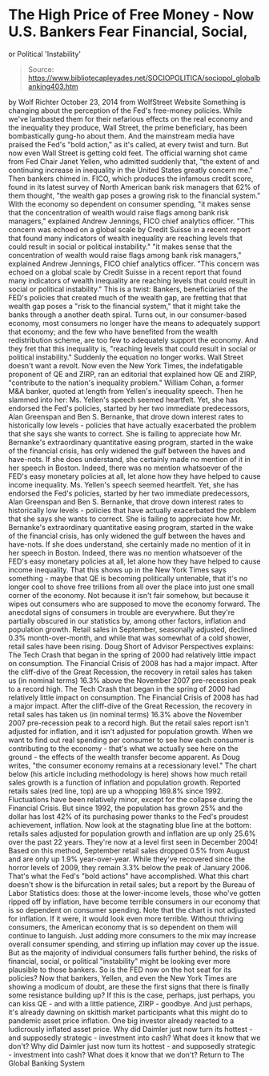# The High Price of Free Money - Now U.S. Bankers Fear Financial, Social, 
or Political 'Instability'

> Source: https://www.bibliotecapleyades.net/SOCIOPOLITICA/sociopol_globalbanking403.htm

by Wolf Richter October 23, 2014
from WolfStreet Website
Something is changing about the perception of the Fed's free-money policies.
While we've lambasted them for their nefarious effects on the real economy and the inequality they produce, Wall Street, the prime beneficiary, has been bombastically gung-ho about them.
And the mainstream media have praised the Fed's "bold action," as it's called, at every twist and turn. But now even Wall Street is getting cold feet.
The official warning shot came from Fed Chair Janet Yellen, who admitted suddenly that,
"the extent of and continuing increase in inequality in the United States greatly concern me."
Then bankers chimed in.
FICO, which produces the infamous credit score, found in its latest survey of North American bank risk managers that 62% of them thought,
"the wealth gap poses a growing risk to the financial system."
With the economy so dependent on consumer spending,
"it makes sense that the concentration of wealth would raise flags among bank risk managers," explained Andrew Jennings, FICO chief analytics officer. "This concern was echoed on a global scale by Credit Suisse in a recent report that found many indicators of wealth inequality are reaching levels that could result in social or political instability."
"it makes sense that the concentration of wealth would raise flags among bank risk managers," explained Andrew Jennings, FICO chief analytics officer.
"This concern was echoed on a global scale by Credit Suisse in a recent report that found many indicators of wealth inequality are reaching levels that could result in social or political instability."
This is a twist:
Bankers, beneficiaries of the FED's policies that created much of the wealth gap, are fretting that that wealth gap poses a "risk to the financial system," that it might take the banks through a another death spiral.
Turns out, in our consumer-based economy, most consumers no longer have the means to adequately support that economy; and the few who have benefited from the wealth redistribution scheme, are too few to adequately support the economy.
And they fret that this inequality is,
"reaching levels that could result in social or political instability."
Suddenly the equation no longer works. Wall Street doesn't want a revolt.
Now even the New York Times, the indefatigable proponent of QE and ZIRP, ran an editorial that explained how QE and ZIRP,
"contribute to the nation's inequality problem."
William Cohan, a former M&A banker, quoted at length from Yellen's inequality speech.
Then he slammed into her:
Ms. Yellen's speech seemed heartfelt. Yet, she has endorsed the Fed's policies, started by her two immediate predecessors, Alan Greenspan and Ben S. Bernanke, that drove down interest rates to historically low levels - policies that have actually exacerbated the problem that she says she wants to correct. She is failing to appreciate how Mr. Bernanke's extraordinary quantitative easing program, started in the wake of the financial crisis, has only widened the gulf between the haves and have-nots. If she does understand, she certainly made no mention of it in her speech in Boston. Indeed, there was no mention whatsoever of the FED's easy monetary policies at all, let alone how they have helped to cause income inequality.
Ms. Yellen's speech seemed heartfelt.
Yet, she has endorsed the Fed's policies, started by her two immediate predecessors, Alan Greenspan and Ben S. Bernanke, that drove down interest rates to historically low levels - policies that have actually exacerbated the problem that she says she wants to correct.
She is failing to appreciate how Mr. Bernanke's extraordinary quantitative easing program, started in the wake of the financial crisis, has only widened the gulf between the haves and have-nots. If she does understand, she certainly made no mention of it in her speech in Boston.
Indeed, there was no mention whatsoever of the FED's easy monetary policies at all, let alone how they have helped to cause income inequality.
That this shows up in the New York Times says something - maybe that QE is becoming politically untenable, that it's no longer cool to shove free trillions from all over the place into just one small corner of the economy.
Not because it isn't fair somehow, but because it wipes out consumers who are supposed to move the economy forward.
The anecdotal signs of consumers in trouble are everywhere. But they're partially obscured in our statistics by, among other factors, inflation and population growth.
Retail sales in September, seasonally adjusted, declined 0.3% month-over-month, and while that was somewhat of a cold shower, retail sales have been rising.
Doug Short of Advisor Perspectives explains:
The Tech Crash that began in the spring of 2000 had relatively little impact on consumption. The Financial Crisis of 2008 has had a major impact. After the cliff-dive of the Great Recession, the recovery in retail sales has taken us (in nominal terms) 16.3% above the November 2007 pre-recession peak to a record high.
The Tech Crash that began in the spring of 2000 had relatively little impact on consumption.
The Financial Crisis of 2008 has had a major impact. After the cliff-dive of the Great Recession, the recovery in retail sales has taken us (in nominal terms) 16.3% above the November 2007 pre-recession peak to a record high.
But the retail sales report isn't adjusted for inflation, and it isn't adjusted for population growth.
When we want to find out real spending per consumer to see how each consumer is contributing to the economy - that's what we actually see here on the ground - the effects of the wealth transfer become apparent.
As Doug writes,
"the consumer economy remains at a recessionary level."
The chart below (his article including methodology is here) shows how much retail sales growth is a function of inflation and population growth.
Reported retails sales (red line, top) are up a whopping 169.8% since 1992. Fluctuations have been relatively minor, except for the collapse during the Financial Crisis. But since 1992, the population has grown 25% and the dollar has lost 42% of its purchasing power thanks to the Fed's proudest achievement, inflation.
Now look at the stagnating blue line at the bottom: retails sales adjusted for population growth and inflation are up only 25.6% over the past 22 years.
They're now at a level first seen in December 2004!
Based on this method, September retail sales dropped 0.5% from August and are only up 1.9% year-over-year.
While they've recovered since the horror levels of 2009, they remain 3.3% below the peak of January 2006. That's what the Fed's "bold actions" have accomplished.
What this chart doesn't show is the bifurcation in retail sales; but a report by the Bureau of Labor Statistics does: those at the lower-income levels, those who've gotten ripped off by inflation, have become terrible consumers in our economy that is so dependent on consumer spending.
Note that the chart is not adjusted for inflation. If it were, it would look even more terrible.
Without thriving consumers, the American economy that is so dependent on them will continue to languish.
Just adding more consumers to the mix may increase overall consumer spending, and stirring up inflation may cover up the issue. But as the majority of individual consumers falls further behind, the risks of financial, social, or political "instability" might be looking ever more plausible to those bankers.
So is the FED now on the hot seat for its policies?
Now that bankers, Yellen, and even the New York Times are showing a modicum of doubt, are these the first signs that there is finally some resistance building up? If this is the case, perhaps, just perhaps, you can kiss QE - and with a little patience, ZIRP - goodbye.
And just perhaps, it's already dawning on skittish market participants what this might do to pandemic asset price inflation.
One big investor already reacted to a ludicrously inflated asset price.
Why did Daimler just now turn its hottest - and supposedly strategic - investment into cash? What does it know that we don't?
Why did Daimler just now turn its hottest - and supposedly strategic - investment into cash?
What does it know that we don't?
Return to The Global Banking System
